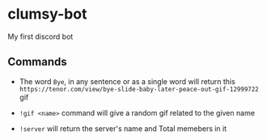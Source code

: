 # clumsy-bot

My first discord bot

## Commands

- The word `Bye`, in any sentence or as a single word will return this `https://tenor.com/view/bye-slide-baby-later-peace-out-gif-12999722` gif

- `!gif <name>` command will give a random gif related to the given name

- `!server` will return the server's name and Total memebers in it
